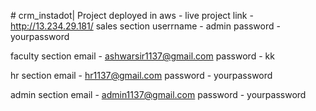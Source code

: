 #   c r m _ i n s t a d o t |
Project deployed in aws - 
live project link - http://13.234.29.181/
sales section userrname - admin
password - yourpassword

faculty section email - ashwarsir1137@gmail.com
password - kk

hr section email - hr1137@gmail.com
password - yourpassword

admin section email - admin1137@gmail.com
password - yourpassword

 
 

